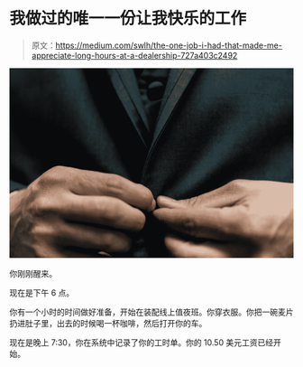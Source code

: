 # 我做过的唯一一份让我快乐的工作

> 原文：<https://medium.com/swlh/the-one-job-i-had-that-made-me-appreciate-long-hours-at-a-dealership-727a403c2492>

![](img/771eac259b14ddf9aacf8dc2ee81785c.png)

你刚刚醒来。

现在是下午 6 点。

你有一个小时的时间做好准备，开始在装配线上值夜班。你穿衣服。你把一碗麦片扔进肚子里，出去的时候喝一杯咖啡，然后打开你的车。

现在是晚上 7:30，你在系统中记录了你的工时单。你的 10.50 美元工资已经开始。
